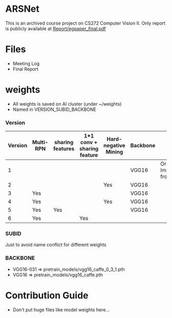 # ARSNet
This is an archived course project on CS272 Computer Vision II. 
Only report is publicly available at [Report/egpaper_final.pdf](https://github.com/ernestcai/ARSNet/blob/master/Report/egpaper_final.pdf)

# Files
- Meeting Log
- Final Report

# weights
- All weights is saved on AI cluster (under ~/weights)
- Named in VERSION_SUBID_BACKBONE
### Version
| Version | Multi-RPN | sharing features | 1*1 conv + sharing feature | Hard-negative Mining | Backbone | Note                                |
|---------|-----------|------------------|----------------------------|----------------------|----------|-------------------------------------|
| 1       |           |                  |                            |                      | VGG16    | Original Implementation from Github |
| 2       |           |                  |                            | Yes                  | VGG16    |                                     |
| 3       | Yes       |                  |                            |                      | VGG16    |                                     |
| 4       | Yes       |                  |                            | Yes                  | VGG16    |                                     |
| 5       | Yes       | Yes              |                            |                      | VGG16    |                                     |
| 6       | Yes       |                  | Yes                        |                      |          |                                     |
### SUBID
Just to avoid name conflict for different weights
### BACKBONE
- VGG16-031 => pretrain_models/vgg16_caffe_0_3_1.pth
- VGG16 => pretrain_models/vgg16_caffe.pth


# Contribution Guide
- Don't put huge files like model weights here...
